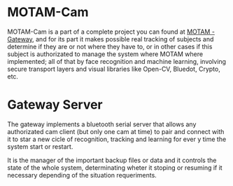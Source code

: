 # **MOTAM-Cam** #

MOTAM-Cam is a part of a complete project you can found at [MOTAM - Gateway](https://github.com/nicslabdev/MOTAM-Gateway), and for its part it makes possible real tracking of subjects and determine if they are or not where they have to, or in other cases if this subject is authorizated to manage the system where MOTAM where implemented; all of that by face recognition and machine learning, involving secure transport layers and visual libraries like Open-CV, Bluedot, Crypto, etc.

# Gateway Server #

The gateway implements a bluetooth serial server that allows any authorizated cam client (but only one cam at time) to pair and connect with it to star a new cicle of recognition, tracking and learning for ever y time the system start or restart.

It is the manager of the important backup files or data and it controls the state of the whole system, determinating wheter it stoping or resuming if it necessary depending of the situation requeriments.


